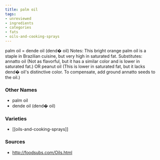```yaml
---
title: palm oil
tags:
- unreviewed
- ingredients
- categories
- fats
- oils-and-cooking-sprays
---
```

palm oil = dende oil (dend� oil) Notes: This bright orange palm oil is a staple in Brazilian cuisine, but very high in saturated fat. Substitutes: annatto oil (Not as flavorful, but it has a similar color and is lower in saturated fat.) OR peanut oil (This is lower in saturated fat, but it lacks dend� oil's distinctive color. To compensate, add ground annatto seeds to the oil.)

### Other Names

* palm oil
* dende oil (dend� oil)

### Varieties

* [[oils-and-cooking-sprays]]

### Sources
* http://foodsubs.com/Oils.html
